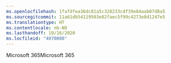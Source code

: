 ```yaml
---
ms.openlocfilehash: 1fafdfea36dc81a5c328233cdf39e84aab07d8a5
ms.sourcegitcommit: 11a61db54119503e82faec5f99c4273e8d1247e5
ms.translationtype: HT
ms.contentlocale: nb-NO
ms.lasthandoff: 10/16/2020
ms.locfileid: "4070008"
---
```

<span data-ttu-id="5da24-101">Microsoft 365</span><span class="sxs-lookup"><span data-stu-id="5da24-101">Microsoft 365</span></span>